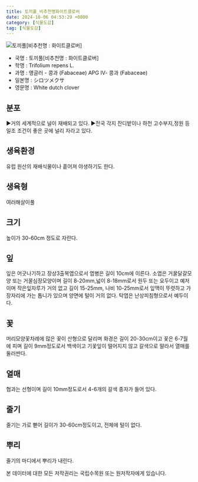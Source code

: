 ```yaml
---
title: 토끼풀_비추천명화이트클로버
date: 2024-10-06 04:53:29 +0800
category: [식물도감]
tag: [식물도감]
---
```




![토끼풀[비추천명 : 화이트클로버]](/fileUpload/plants/basic/Leguminosae/Trifolium/1965/1_th2.JPG)
- 국명 : 토끼풀[비추천명 : 화이트클로버]
- 학명 : Trifolium repens L.
- 과명 : 앵글러 - 콩과 (Fabaceae) APG Ⅳ- 콩과 (Fabaceae)
- 일본명 : シロツメクサ
- 영문명 : White dutch clover


## 분포
▶거의 세계적으로 널이 재배되고 있다.▶전국 각지 잔디밭이나 하천 고수부지,정원 등 일조 조건이 좋은 곳에 널리 자라고 있다.
## 생육환경
유럽 원산의 재배식물이나 흩어져 야생하기도 한다.
## 생육형
여러해살이풀 
## 크기
높이가 30-60cm 정도로 자란다.
## 잎
잎은 어긋나기하고 장상3출복엽으로서 엽병은 길이 10cm에 이른다. 소엽은 거꿀달걀모양 또는 거꿀심장모양이며 길이 8-20mm,넓이 8-18mm로서 원두 또는 요두이고 예저이며 작은잎자루가 거의 없고 길이 15-25mm, 나비 10-25mm로서 잎맥이 뚜렷하고 가장자리에 가는 톱니가 있으며 양면에 털이 거의 없다. 탁엽은 난상피침형으로서 예두이다.
## 꽃
머리모양꽃차례에 많은 꽃이 산형으로 달리며 화경은 길이 20-30cm이고 꽃은 6-7월에 피며 길이 9mm정도로서 백색이고 기꽃잎이 떨어지지 않고 갈색으로 말라서 열매를 둘러싼다.
## 열매
협과는 선형이며 길이 10mm정도로서 4-6개의 갈색 종자가 들어 있다.
## 줄기
줄기는 가로 뻗어 길이가 30-60cm정도이고, 전체에 털이 없다.
## 뿌리
줄기의 마디에서 뿌리가 내린다.






본 데이터에 대한 모든 저작권리는 국립수목원 또는 원저작자에게 있습니다.

